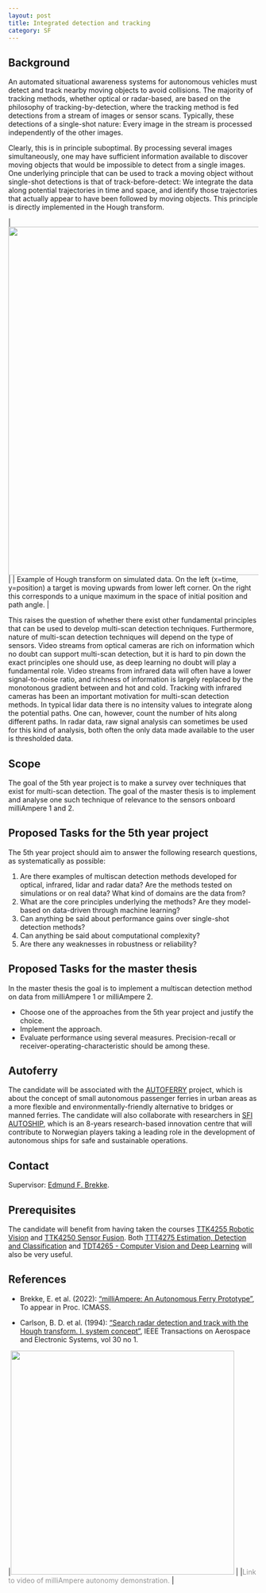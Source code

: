 ```yaml
---
layout: post
title: Integrated detection and tracking
category: SF
---
```

## Background

An automated situational awareness systems for autonomous vehicles must detect and track nearby moving objects to avoid collisions. 
The majority of tracking methods, whether optical or radar-based, are based on the philosophy of tracking-by-detection, where the tracking method is fed detections from a stream of images or sensor scans. Typically, these detections of a single-shot nature: Every image in the stream is processed independently of the other images. 

Clearly, this is in principle suboptimal. By processing several images simultaneously, one may have sufficient information available to discover moving objects that would be impossible to detect from a single images. 
One underlying principle that can be used to track a moving object without single-shot detections is that of track-before-detect: We integrate the data along potential trajectories in time and space, and identify those trajectories that actually appear to have been followed by moving objects. 
This principle is directly implemented in the Hough transform.

|<img src="{{site.url}}/assets/hough-transform.png" width="700"> | 
| Example of Hough transform on simulated data. On the left (x=time, y=position) a target is moving upwards from lower left corner. On the right this corresponds to a unique maximum in the space of initial position and path angle. |

This raises the question of whether there exist other fundamental principles that can be used to develop multi-scan detection techniques. Furthermore, nature of multi-scan detection techniques will depend on the type of sensors. 
Video streams from optical cameras are rich on information which no doubt can support multi-scan detection, but it is hard to pin down the exact principles one should use, as deep learning no doubt will play a fundamental role. 
Video streams from infrared data will often have a lower signal-to-noise ratio, and richness of information is largely replaced by the monotonous gradient between and hot and cold. Tracking with infrared cameras has been an important motivation for multi-scan detection methods.
In typical lidar data there is no intensity values to integrate along the potential paths. One can, however, count the number of hits along different paths. 
In radar data, raw signal analysis can sometimes be used for this kind of analysis, both often the only data made available to the user is thresholded data. 



## Scope

The goal of the 5th year project is to make a survey over techniques that exist for multi-scan detection. 
The goal of the master thesis is to implement and analyse one such technique of relevance to the sensors onboard milliAmpere 1 and 2. 

## Proposed Tasks for the 5th year project

The 5th year project should aim to answer the following research questions, as systematically as possible:

1. Are there examples of multiscan detection methods developed for optical, infrared, lidar and radar data? Are the methods tested on simulations or on real data? What kind of domains are the data from?
2. What are the core principles underlying the methods? Are they model-based on data-driven through machine learning? 
3. Can anything be said about performance gains over single-shot detection methods?
4. Can anything be said about computational complexity?
5. Are there any weaknesses in robustness or reliability?


## Proposed Tasks for the master thesis

In the master thesis the goal is to implement a multiscan detection method on data from milliAmpere 1 or milliAmpere 2.

* Choose one of the approaches from the 5th year project and justify the choice.
* Implement the approach.  
* Evaluate performance using several measures. Precision-recall or receiver-operating-characteristic should be among these. 


## Autoferry

The candidate will be associated with the [AUTOFERRY] project, which is about the concept of small autonomous passenger ferries in urban areas as a more flexible and environmentally-friendly alternative to bridges or manned ferries. 
The candidate will also collaborate with researchers in [SFI AUTOSHIP], which is an 8-years research-based innovation centre that will contribute to Norwegian players taking a leading role in the development of autonomous ships for safe and sustainable operations.


## Contact
Supervisor: [Edmund F. Brekke](http://www.ntnu.no/ansatte/edmundfo).
## Prerequisites

The candidate will benefit from having taken the courses [TTK4255 Robotic Vision] and [TTK4250 Sensor Fusion]. Both [TTT4275 Estimation, Detection and Classification] and [TDT4265 - Computer Vision and Deep Learning] will also be very useful. 


## References

* Brekke, E. et al. (2022): [“milliAmpere: An Autonomous Ferry Prototype”](https://folk.ntnu.no/edmundfo/papers/icmass-milliampere-2022.pdf), To appear in Proc. ICMASS. 

* Carlson, B. D. et al. (1994): [“Search radar detection and track with the Hough transform. I. system concept”](https://ieeexplore.ieee.org/document/250410), IEEE Transactions on Aerospace and Electronic Systems, vol 30 no 1.


|[<img src="https://img.youtube.com/vi/Ry3-yxVaDuE/0.jpg" width="450">](https://www.youtube.com/watch?v=Ry3-yxVaDuE) |
|<span style="color:#959595">Link to video of milliAmpere autonomy demonstration. </span> |

[TTK4255 Robotic Vision]: https://www.ntnu.edu/studies/courses/TTK4255#tab=omEmnet
[(Vasstein 2021)]: https://ntnuopen.ntnu.no/ntnu-xmlui/handle/11250/2781031
[Autoferry Gemini]: https://iopscience.iop.org/article/10.1088/1757-899X/929/1/012032
[TTT4275 Estimation, Detection and Classification]: https://www.ntnu.edu/studies/courses/TTT4275#tab=omEmnet
[TTK4250 Sensor Fusion]: https://www.ntnu.no/studier/emner/TTK4250#tab=omEmnet
[TDT4265 - Computer Vision and Deep Learning]: https://www.ntnu.no/studier/emner/TDT4265#tab=omEmnet
[AUTOFERRY]: https://www.ntnu.edu/autoferry
[SFI AUTOSHIP]: https://www.ntnu.edu/sfi-autoship